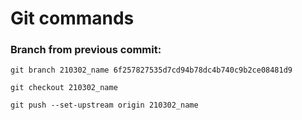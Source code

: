 # Git commands

### Branch from previous commit:

`git branch 210302_name 6f257827535d7cd94b78dc4b740c9b2ce08481d9`

`git checkout 210302_name`

`git push --set-upstream origin 210302_name`

